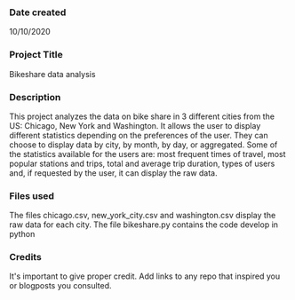 ### Date created
10/10/2020

### Project Title
Bikeshare data analysis

### Description
This project analyzes the data on bike share in 3 different cities from the US: Chicago, New York and Washington. It allows the user to display different statistics depending on the preferences of the user. They can choose to display data by city, by month, by day, or aggregated. Some of the statistics available for the users are: most frequent times of travel, most popular stations and trips, total and average trip duration, types of users and, if requested by the user, it can display the raw data.  

### Files used
The files chicago.csv, new_york_city.csv and washington.csv display the raw data for each city.
The file bikeshare.py contains the code develop in python

### Credits
It's important to give proper credit. Add links to any repo that inspired you or blogposts you consulted.
